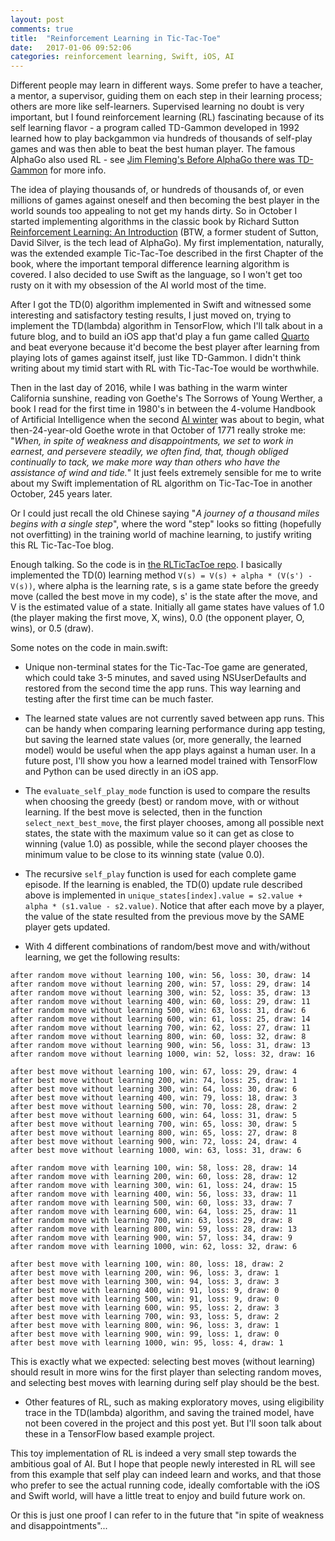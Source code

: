 ```yaml
---
layout: post
comments: true
title:  "Reinforcement Learning in Tic-Tac-Toe"
date:   2017-01-06 09:52:06
categories: reinforcement learning, Swift, iOS, AI
---
```


Different people may learn in different ways. Some prefer to have a teacher, a mentor, a supervisor, guiding them on each step in their learning process; others are more like self-learners. Supervised learning no doubt is very important, but I found reinforcement learning (RL) fascinating because of its self learning flavor - a program called TD-Gammon developed in 1992 learned how to play backgammon via hundreds of thousands of self-play games and was then able to beat the best human player. The famous AlphaGo also used RL - see [Jim Fleming's Before AlphaGo there was TD-Gammon](https://medium.com/jim-fleming/before-alphago-there-was-td-gammon-13deff866197#.q4gqxgi47) for more info.

The idea of playing thousands of, or hundreds of thousands of, or even millions of games against oneself and then becoming the best player in the world sounds too appealing to not get my hands dirty. So in October I started implementing algorithms in the classic book by Richard Sutton [Reinforcement Learning: An Introduction](https://webdocs.cs.ualberta.ca/%7Esutton/book/the-book-1st.html) (BTW, a former student of Sutton, David Silver, is the tech lead of AlphaGo). My first implementation, naturally, was the extended example Tic-Tac-Toe described in the first Chapter of the book, where the important temporal difference learning algorithm is covered. I also decided to use Swift as the language, so I won't get too rusty on it with my obsession of the AI world most of the time.

After I got the TD(0) algorithm implemented in Swift and witnessed some interesting and satisfactory testing results, I just moved on, trying to implement the TD(lambda) algorithm in TensorFlow, which I'll talk about in a future blog, and to build an iOS app that'd play a fun game called [Quarto](https://en.wikipedia.org/wiki/Quarto_(board_game)) and beat everyone because it'd become the best player after learning from playing lots of games against itself, just like TD-Gammon. I didn't think writing about my timid start with RL with Tic-Tac-Toe would be worthwhile.

Then in the last day of 2016, while I was bathing in the warm winter California sunshine, reading von Goethe's The Sorrows of Young Werther, a book I read for the first time in 1980's in between the 4-volume Handbook of Artificial Intelligence when the second [AI winter](https://en.wikipedia.org/wiki/AI_winter) was about to begin, what then-24-year-old Goethe wrote in that October of 1771 really stroke me: "*When, in spite of weakness and disappointments, we set to work in earnest, and persevere steadily, we often find, that, though obliged continually to tack, we make more way than others who have the assistance of wind and tide.*" It just feels extremely sensible for me to write about my Swift implementation of RL algorithm on Tic-Tac-Toe in another October, 245 years later.

Or I could just recall the old Chinese saying "*A journey of a thousand miles begins with a single step*", where the word "step" looks so fitting (hopefully not overfitting) in the training world of machine learning, to justify writing this RL Tic-Tac-Toe blog.

Enough talking. So the code is in [the RLTicTacToe repo](https://github.com/jeffxtang/RLTicTacToe). I basically implemented the TD(0) learning method `V(s) = V(s) + alpha * (V(s') - V(s))`, where alpha is the learning rate, s is a game state before the greedy move (called the best move in my code), s' is the state after the move, and V is the estimated value of a state. Initially all game states have values of 1.0 (the player making the first move, X, wins), 0.0 (the opponent player, O, wins), or 0.5 (draw).

Some notes on the code in main.swift:

* Unique non-terminal states for the Tic-Tac-Toe game are generated, which could take 3-5 minutes, and saved using NSUserDefaults and restored from the second time the app runs. This way learning and testing after the first time can be much faster.

* The learned state values are not currently saved between app runs. This can be handy when comparing learning performance during app testing, but saving the learned state values (or, more generally, the learned model) would be useful when the app plays against a human user. In a future post, I'll show you how a learned model trained with TensorFlow and Python can be used directly in an iOS app.

* The `evaluate_self_play_mode` function is used to compare the results when choosing the greedy (best) or random move, with or without learning. If the best move is selected, then in the function `select_next_best_move`, the first player chooses, among all possible next states, the state with the maximum value so it can get as close to winning (value 1.0) as possible, while the second player chooses the minimum value to be close to its winning state (value 0.0).

* The recursive `self_play` function is used for each complete game episode. If the learning is enabled, the TD(0) update rule described above is implemented in `unique_states[index].value = s2.value + alpha * (s1.value - s2.value)`. Notice that after each move by a player, the value of the state resulted from the previous move by the SAME player gets updated.

* With 4 different combinations of random/best move and with/without learning, we get the following results:

```
after random move without learning 100, win: 56, loss: 30, draw: 14
after random move without learning 200, win: 57, loss: 29, draw: 14
after random move without learning 300, win: 52, loss: 35, draw: 13
after random move without learning 400, win: 60, loss: 29, draw: 11
after random move without learning 500, win: 63, loss: 31, draw: 6
after random move without learning 600, win: 61, loss: 25, draw: 14
after random move without learning 700, win: 62, loss: 27, draw: 11
after random move without learning 800, win: 60, loss: 32, draw: 8
after random move without learning 900, win: 56, loss: 31, draw: 13
after random move without learning 1000, win: 52, loss: 32, draw: 16

after best move without learning 100, win: 67, loss: 29, draw: 4
after best move without learning 200, win: 74, loss: 25, draw: 1
after best move without learning 300, win: 64, loss: 30, draw: 6
after best move without learning 400, win: 79, loss: 18, draw: 3
after best move without learning 500, win: 70, loss: 28, draw: 2
after best move without learning 600, win: 64, loss: 31, draw: 5
after best move without learning 700, win: 65, loss: 30, draw: 5
after best move without learning 800, win: 65, loss: 27, draw: 8
after best move without learning 900, win: 72, loss: 24, draw: 4
after best move without learning 1000, win: 63, loss: 31, draw: 6

after random move with learning 100, win: 58, loss: 28, draw: 14
after random move with learning 200, win: 60, loss: 28, draw: 12
after random move with learning 300, win: 61, loss: 24, draw: 15
after random move with learning 400, win: 56, loss: 33, draw: 11
after random move with learning 500, win: 60, loss: 33, draw: 7
after random move with learning 600, win: 64, loss: 25, draw: 11
after random move with learning 700, win: 63, loss: 29, draw: 8
after random move with learning 800, win: 59, loss: 28, draw: 13
after random move with learning 900, win: 57, loss: 34, draw: 9
after random move with learning 1000, win: 62, loss: 32, draw: 6

after best move with learning 100, win: 80, loss: 18, draw: 2
after best move with learning 200, win: 96, loss: 3, draw: 1
after best move with learning 300, win: 94, loss: 3, draw: 3
after best move with learning 400, win: 91, loss: 9, draw: 0
after best move with learning 500, win: 91, loss: 9, draw: 0
after best move with learning 600, win: 95, loss: 2, draw: 3
after best move with learning 700, win: 93, loss: 5, draw: 2
after best move with learning 800, win: 96, loss: 3, draw: 1
after best move with learning 900, win: 99, loss: 1, draw: 0
after best move with learning 1000, win: 95, loss: 4, draw: 1
```

This is exactly what we expected: selecting best moves (without learning) should result in more wins for the first player than selecting random moves, and selecting best moves with learning during self play should be the best.

* Other features of RL, such as making exploratory moves, using eligibility trace in the TD(lambda) algorithm, and saving the trained model, have not been covered in the project and this post yet. But I'll soon talk about these in a TensorFlow based example project.

This toy implementation of RL is indeed a very small step towards the ambitious goal of AI. But I hope that people newly interested in RL will see from this example that self play can indeed learn and works, and that those who prefer to see the actual running code, ideally comfortable with the iOS and Swift world, will have a little treat to enjoy and build future work on.

Or this is just one proof I can refer to in the future that "in spite of weakness and disappointments"...
